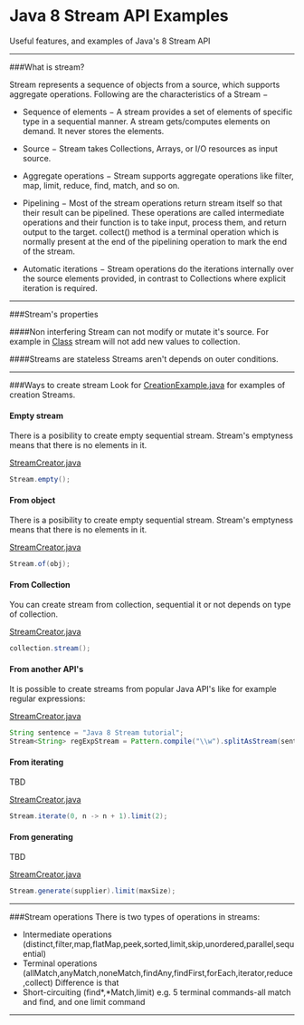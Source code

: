 # Java 8 Stream API Examples
Useful features, and examples of Java's 8 Stream API

---

###What is stream?

Stream represents a sequence of objects from a source, which supports aggregate operations. Following are the characteristics of a Stream −

* Sequence of elements − A stream provides a set of elements of specific type in a sequential manner. A stream gets/computes elements on demand. It never stores the elements.

* Source − Stream takes Collections, Arrays, or I/O resources as input source.

* Aggregate operations − Stream supports aggregate operations like filter, map, limit, reduce, find, match, and so on.

* Pipelining − Most of the stream operations return stream itself so that their result can be pipelined. These operations are called intermediate operations and their function is to take input, process them, and return output to the target. collect() method is a terminal operation which is normally present at the end of the pipelining operation to mark the end of the stream.

* Automatic iterations − Stream operations do the iterations internally over the source elements provided, in contrast to Collections where explicit iteration is required.

---

###Stream's properties

####Non interfering
Stream can not modify or mutate it's source. For example in [Class]() stream will not add new values to collection.

####Streams are stateless
Streams aren't depends on outer conditions. 

---

###Ways to create stream
Look for [CreationExample.java](https://github.com/vlsidlyarevich/Stream-API-Examples/blob/master/src/main/java/com/github/vlsidlyarevich/stream/api/examples/creating/CreationExample.java) for examples of creation Streams.

#### Empty stream
There is a posibility to create empty sequential stream. Stream's emptyness means that there is no elements in it.

[StreamCreator.java](https://github.com/vlsidlyarevich/Stream-API-Examples/blob/master/src/main/java/com/github/vlsidlyarevich/stream/api/examples/creating/StreamCreator.java#L11)
```java
Stream.empty();
```

#### From object
There is a posibility to create empty sequential stream. Stream's emptyness means that there is no elements in it.

[StreamCreator.java](https://github.com/vlsidlyarevich/Stream-API-Examples/blob/master/src/main/java/com/github/vlsidlyarevich/stream/api/examples/creating/StreamCreator.java#L15)
```java
Stream.of(obj);
```


#### From Collection
You can create stream from collection, sequential it or not depends on type of collection.

[StreamCreator.java](https://github.com/vlsidlyarevich/Stream-API-Examples/blob/master/src/main/java/com/github/vlsidlyarevich/stream/api/examples/creating/StreamCreator.java#L19)
```java
collection.stream();
```

#### From another API's
It is possible to create streams from popular Java API's like for example regular expressions:

[StreamCreator.java](https://github.com/vlsidlyarevich/Stream-API-Examples/blob/master/src/main/java/com/github/vlsidlyarevich/stream/api/examples/creating/StreamCreator.java#L23)
```java
String sentence = "Java 8 Stream tutorial";
Stream<String> regExpStream = Pattern.compile("\\w").splitAsStream(sentence);
```

#### From iterating
TBD

[StreamCreator.java](https://github.com/vlsidlyarevich/Stream-API-Examples/blob/master/src/main/java/com/github/vlsidlyarevich/stream/api/examples/creating/StreamCreator.java#L23)
```java
Stream.iterate(0, n -> n + 1).limit(2);
```

#### From generating
TBD

[StreamCreator.java](https://github.com/vlsidlyarevich/Stream-API-Examples/blob/master/src/main/java/com/github/vlsidlyarevich/stream/api/examples/creating/StreamCreator.java#L27)
```java
Stream.generate(supplier).limit(maxSize);
```

---
###Stream operations
There is two types of operations in streams:
* Intermediate operations (distinct,filter,map,flatMap,peek,sorted,limit,skip,unordered,parallel,sequential)
* Terminal operations (allMatch,anyMatch,noneMatch,findAny,findFirst,forEach,iterator,reduce,collect)
Difference is that
* Short-circuiting (find*,*Match,limit) e.g. 5 terminal commands-all match and find, and one limit command


---
